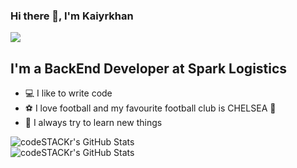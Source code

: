 ### Hi there 👋, I'm Kaiyrkhan

![](https://komarev.com/ghpvc/?username=Kairkhan)

## I'm a BackEnd Developer at Spark Logistics
- :computer: I like to write code
- :soccer: I love football and my favourite football club is CHELSEA :tiger:
- :green_book: I always try to learn new things

<img align="left" alt="codeSTACKr's GitHub Stats" src="https://github-readme-stats.vercel.app/api/top-langs/?username=Kairkhan&langs_count=8&layout=compact" />
<br/>
<img align="left" alt="codeSTACKr's GitHub Stats" src="https://github-readme-stats.vercel.app/api?username=Kairkhan&show_icons=true" />

[linkedin]: https://www.linkedin.com/in/kaiyrkhan-serik-594296209
[instagram]: https://www.instagram.com/kaiyrkhan_serik/
